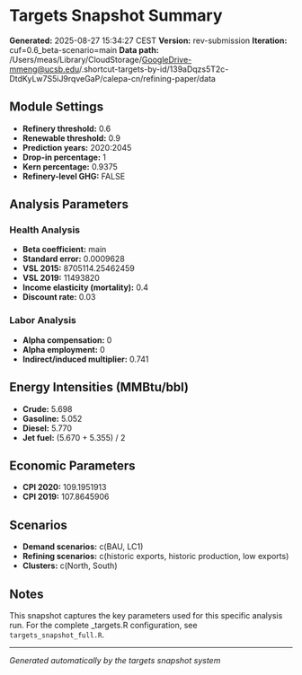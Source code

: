 # Targets Snapshot Summary

**Generated:**  2025-08-27 15:34:27 CEST
**Version:**  rev-submission
**Iteration:**  cuf=0.6_beta-scenario=main
**Data path:**  /Users/meas/Library/CloudStorage/GoogleDrive-mmeng@ucsb.edu/.shortcut-targets-by-id/139aDqzs5T2c-DtdKyLw7S5iJ9rqveGaP/calepa-cn/refining-paper/data

## Module Settings

- **Refinery threshold:**  0.6
- **Renewable threshold:**  0.9
- **Prediction years:**  2020:2045
- **Drop-in percentage:**  1
- **Kern percentage:**  0.9375
- **Refinery-level GHG:**  FALSE

## Analysis Parameters

### Health Analysis
- **Beta coefficient:**  main
- **Standard error:**  0.0009628
- **VSL 2015:**  8705114.25462459
- **VSL 2019:**  11493820
- **Income elasticity (mortality):**  0.4
- **Discount rate:**  0.03

### Labor Analysis
- **Alpha compensation:**  0
- **Alpha employment:**  0
- **Indirect/induced multiplier:**  0.741

## Energy Intensities (MMBtu/bbl)

- **Crude:**  5.698
- **Gasoline:**  5.052
- **Diesel:**  5.770
- **Jet fuel:**  (5.670 + 5.355) / 2

## Economic Parameters

- **CPI 2020:**  109.1951913
- **CPI 2019:**  107.8645906

## Scenarios

- **Demand scenarios:**  c(BAU, LC1)
- **Refining scenarios:**  c(historic exports, historic production, low exports)
- **Clusters:**  c(North, South)

## Notes

This snapshot captures the key parameters used for this specific analysis run.
For the complete _targets.R configuration, see `targets_snapshot_full.R`.

---
*Generated automatically by the targets snapshot system*
